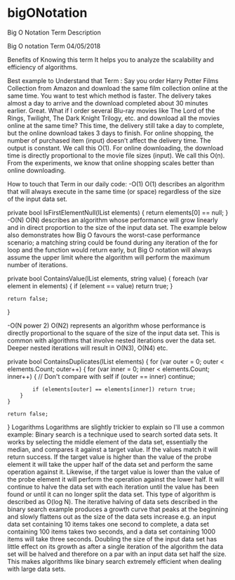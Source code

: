# bigONotation
Big O Notation Term Description 


Big O notation Term 04/05/2018

Benefits of Knowing this term 
It helps you to analyze the scalability and efficiency of algorithms. 

Best example to Understand that Term :
Say you order Harry Potter Films Collection from Amazon and download the same film collection online at the same time. You want to test which method is faster. The delivery takes almost a day to arrive and the download completed about 30 minutes earlier. Great.
What if I order several Blu-ray movies like The Lord of the Rings, Twilight, The Dark Knight Trilogy, etc. and download all the movies online at the same time? This time, the delivery still take a day to complete, but the online download takes 3 days to finish.
For online shopping, the number of purchased item (input) doesn’t affect the delivery time. The output is constant. We call this O(1).
For online downloading, the download time is directly proportional to the movie file sizes (input). We call this O(n).
From the experiments, we know that online shopping scales better than online downloading.
 
 
 
How to touch that Term in our daily code:
-O(1)
O(1) describes an algorithm that will always execute in the same time (or space) regardless of the size of the input data set.


private bool IsFirstElementNull(IList<string> elements)
{
    return elements[0] == null;
}
-O(N)
O(N) describes an algorithm whose performance will grow linearly and in direct proportion to the size of the input data set. The example below also demonstrates how Big O favours the worst-case performance scenario; a matching string could be found during any iteration of the for loop and the function would return early, but Big O notation will always assume the upper limit where the algorithm will perform the maximum number of iterations.
 
private bool ContainsValue(IList<string> elements, string value)
{
    foreach (var element in elements)
    {
        if (element == value) return true;
    }

    return false;
}





-O(N power 2)
O(N2) represents an algorithm whose performance is directly proportional to the square of the size of the input data set. This is common with algorithms that involve nested iterations over the data set. Deeper nested iterations will result in O(N3), O(N4) etc.

private bool ContainsDuplicates(IList<string> elements)
{
    for (var outer = 0; outer < elements.Count; outer++)
    {
        for (var inner = 0; inner < elements.Count; inner++)
        {
            // Don't compare with self
            if (outer == inner) continue;

            if (elements[outer] == elements[inner]) return true;
        }
    }

    return false;
}
Logarithms
Logarithms are slightly trickier to explain so I'll use a common example:
Binary search is a technique used to search sorted data sets. It works by selecting the middle element of the data set, essentially the median, and compares it against a target value. If the values match it will return success. If the target value is higher than the value of the probe element it will take the upper half of the data set and perform the same operation against it. Likewise, if the target value is lower than the value of the probe element it will perform the operation against the lower half. It will continue to halve the data set with each iteration until the value has been found or until it can no longer split the data set.
This type of algorithm is described as O(log N). The iterative halving of data sets described in the binary search example produces a growth curve that peaks at the beginning and slowly flattens out as the size of the data sets increase e.g. an input data set containing 10 items takes one second to complete, a data set containing 100 items takes two seconds, and a data set containing 1000 items will take three seconds. Doubling the size of the input data set has little effect on its growth as after a single iteration of the algorithm the data set will be halved and therefore on a par with an input data set half the size. This makes algorithms like binary search extremely efficient when dealing with large data sets.


